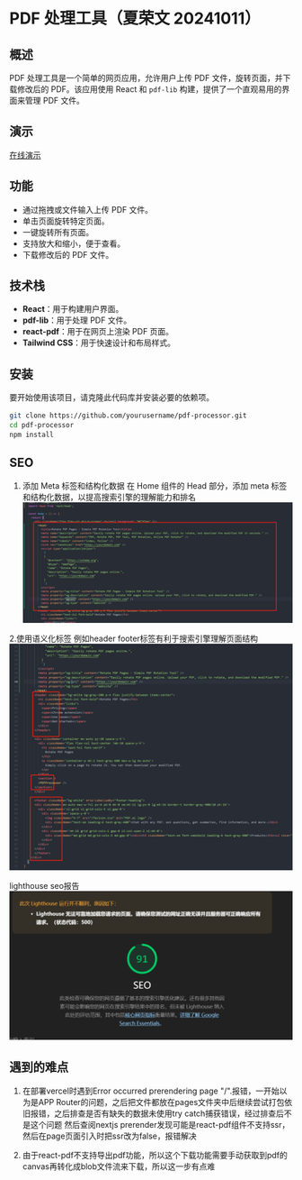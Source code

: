 

# PDF 处理工具（夏荣文 20241011）

## 概述

PDF 处理工具是一个简单的网页应用，允许用户上传 PDF 文件，旋转页面，并下载修改后的 PDF。该应用使用 React 和 `pdf-lib` 构建，提供了一个直观易用的界面来管理 PDF 文件。

## 演示
[在线演示](https://rotate-server-3a2cq1pnw-xiarongwens-projects.vercel.app/)

## 功能

- 通过拖拽或文件输入上传 PDF 文件。
- 单击页面旋转特定页面。
- 一键旋转所有页面。
- 支持放大和缩小，便于查看。
- 下载修改后的 PDF 文件。

## 技术栈

- **React**：用于构建用户界面。
- **pdf-lib**：用于处理 PDF 文件。
- **react-pdf**：用于在网页上渲染 PDF 页面。
- **Tailwind CSS**：用于快速设计和布局样式。

## 安装

要开始使用该项目，请克隆此代码库并安装必要的依赖项。

```bash
git clone https://github.com/yourusername/pdf-processor.git
cd pdf-processor
npm install
```



## SEO
1. 添加 Meta 标签和结构化数据
在 Home 组件的 Head 部分，添加 meta 标签和结构化数据，以提高搜索引擎的理解能力和排名
![alt text](image-1.png)

2.使用语义化标签 例如header footer标签有利于搜索引擎理解页面结构
![alt text](image-2.png)

lighthouse seo报告
![alt text](image.png)


## 遇到的难点
1. 在部署vercel时遇到Error occurred prerendering page "/".报错，一开始以为是APP Router的问题，之后把文件都放在pages文件夹中后继续尝试打包依旧报错，之后排查是否有缺失的数据未使用try catch捕获错误，经过排查后不是这个问题
然后查阅nextjs prerender发现可能是react-pdf组件不支持ssr，然后在page页面引入时把ssr改为false，报错解决

2. 由于react-pdf不支持导出pdf功能，所以这个下载功能需要手动获取到pdf的canvas再转化成blob文件流来下载，所以这一步有点难
